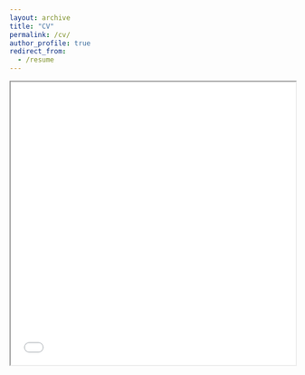 ```yaml
---
layout: archive
title: "CV"
permalink: /cv/
author_profile: true
redirect_from:
  - /resume
---
```


<iframe src="../files/CV.pdf" width="100%" height="500px">
    This browser does not support PDFs. Please download the PDF to view it: <a href="../files/CV.pdf">Download PDF</a>.
</iframe>